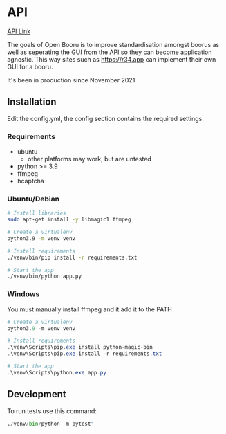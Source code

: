 # API

[API Link](https://api.openbooru.org)

The goals of Open Booru is to improve standardisation amongst boorus as well as seperating the GUI from the API so they can become application agnostic. This way sites such as https://r34.app can implement their own GUI for a booru.

It's been in production since November 2021

## Installation

Edit the config.yml, the config section contains the required settings.

### Requirements

- ubuntu
  - other platforms may work, but are untested
- python >= 3.9
- ffmpeg
- hcaptcha

### Ubuntu/Debian

```bash
# Install libraries
sudo apt-get install -y libmagic1 ffmpeg

# Create a virtualenv
python3.9 -m venv venv

# Install requirements
./venv/bin/pip install -r requirements.txt

# Start the app
./venv/bin/python app.py
```

### Windows

You must manually install ffmpeg and it add it to the PATH

```powershell
# Create a virtualenv
python3.9 -m venv venv

# Install requirements
.\venv\Scripts\pip.exe install python-magic-bin
.\venv\Scripts\pip.exe install -r requirements.txt

# Start the app
.\venv\Scripts\python.exe app.py
```

## Development

To run tests use this command:

```py
./venv/bin/python -m pytest"
```
